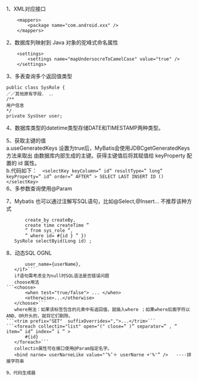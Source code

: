 1、XML对应接口  
```
	<mappers>
		<package name="com.android.xxx" />
	</mappers>
```  
2、数据库列映射到 Java 对象的驼峰式命名属性  
```
	<settings>  
		<settings name="mapUndersocreToCamelCase" value="true" />
	</settings>
```  
3、多表查询多个返回值类型  
```  
public class SysRole { 
／／其他原有字段． ．．
/** 
用户信息
*/ 
private SysUser user;
```  
4、数据库类型的datetime类型存储DATE和TIMESTAMP两种类型。  
  
5、获取主键的值  
	a.useGeneratedKeys 设置为true后，MyBatis会使用JDBCgetGeneratedKeys方法来取出 由数据库内部生成的主键。获得主键值后将其赋值给 keyProperty 配置的 id 属性。  
	b.代码如下：```  
	<selectKey keyColumn=” id” resultType=” long” keyProperty=” id” order=” AFTER” >
		SELECT LAST INSERT ID () 
	</selectKey>
	```  
6、多参数查询使用@Param  
  
7、Mybatis 也可以通过注解写SQL语句，比如@Select,@Insert...  不推荐该种方式
 ```@Select ({ ” select id, role name roleName, enabled, 
		create_by createBy, 
		create time createTime ” 
		” from sys_role ”, 
		” where id= #{id } ” }) 
	SysRole selectByid(Long id) ;
```	  

8、动态SQL OGNL  
 ```<if test="true/false">
		user_name={userName},
	</if>```  
	if语句需考虑全为null时SQL语法是否错误问题  
	choose用法
 ```<choose>
		<when test="true/false"> ... </when>
		<otherwise>...</otherwise>
	</choose>```  
	where用法：如果该标签包含的元素中有返回值，就插入where ；如果where后面字符以AND、OR开头的，就将它们剔除。  
 ```<trim prefix="SET" 	suffixOverrides=",">...</trim>```
 ```<foreach collectin="list" open="(" close=” )” separator=” , ” item=” id” index=” i ” >
		#{id} 
	</foreach>```  
	collectin属性可在接口使用@Param指定名字。  
	<bind narne= userNarneLike value="’%’＋ userNarne +'%'” />	----拼接字符串  
	
9、代码生成器 
  
  